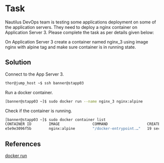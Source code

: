 # Task
Nautilus DevOps team is testing some applications deployment on some of the application servers. They need to deploy a nginx container on Application Server 3. Please complete the task as per details given below:

On Application Server 3 create a container named nginx_3 using image nginx with alpine tag and make sure container is in running state.
## Solution
Connect to the App Server 3.

```sh
thor@jump_host ~$ ssh banner@stapp03
```

Run a docker container.

```sh
[banner@stapp03 ~]$ sudo docker run --name nginx_3 nginx:alpine
```

Check if the container is running.

```sh
[banner@stapp03 ~]$ sudo docker container list 
CONTAINER ID        IMAGE               COMMAND                  CREATED             STATUS              PORTS               NAMES
e5e9e3096f5b        nginx:alpine        "/docker-entrypoint.…"   19 seconds ago      Up 16 seconds       80/tcp              nginx_3
```

## References

[docker run](https://docs.docker.com/engine/reference/commandline/run/)
